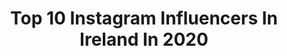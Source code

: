 ---
title: Top 10 Instagram Influencers In Ireland In 2020
description: >-
  Find top Instagram influencers in Ireland in 2020. Most popular hashtags: #ireland #soul #2020 #taekwondo.
platform: Instagram
profiles:
  - username: "laura_ogrady"
    fullname: >-
      Laura O’Grady
    location: "Ireland"
    followers: 21619
    engagement: 412
    commentsToLikes: 0.045521
    avatar: "https://scontent-ams4-1.cdninstagram.com/v/t51.2885-19/s320x320/92285145_536199877270079_3871587669276360704_n.jpg?_nc_ht=scontent-ams4-1.cdninstagram.com&_nc_ohc=8VaN3RGzh1cAX93I2vJ&oh=55f163962f9416d2f1325c59c5493c98&oe=5EBB361E"
    verified: false
    hashtags: "#waterbaby, #goodmorning, #oiloncanvas, #werkwerkwerk"
  - username: "imogencotter"
    fullname: >-
      🚴🏻‍♀️ 𝕀 𝕄 𝕆 𝔾 𝔼 ℕ 🇮🇪
    location: "Ireland"
    followers: 66178
    engagement: 615
    commentsToLikes: 0.015312
    avatar: "https://scontent-lhr8-1.cdninstagram.com/v/t51.2885-19/s320x320/92184200_2653183281628142_2289844775727136768_n.jpg?_nc_ht=scontent-lhr8-1.cdninstagram.com&_nc_ohc=fpxOXAoGQ34AX-HvfLr&oh=58ec3d64cfe1655a903e63dc05e72f8e&oe=5EBA2978"
    verified: false
    hashtags: "#washyourhands, #please, #coronavirus, #covid"
  - username: "jack_woolley_tkd"
    fullname: >-
      Jack Woolley 🦂
    location: "Ireland"
    followers: 18275
    engagement: 1419
    commentsToLikes: 0.006635
    avatar: "https://scontent-atl3-1.cdninstagram.com/v/t51.2885-19/s320x320/41792080_326271068148940_6071161269052768256_n.jpg?_nc_ht=scontent-atl3-1.cdninstagram.com&_nc_ohc=7AmnXFnRfFgAX-GxxHB&oh=7de97844d8f01a899c113703fad7d3be&oe=5EBB9324"
    verified: false
    hashtags: "#irl, #presidentscup, #2021, #squat"
  - username: "andreaosullivan"
    fullname: >-
      Andrea<3
    location: "Ireland"
    followers: 9772
    engagement: 1021
    commentsToLikes: 0.018232
    avatar: "https://scontent-ams4-1.cdninstagram.com/v/t51.2885-19/s320x320/17267995_1381747861868881_4481709390243561472_a.jpg?_nc_ht=scontent-ams4-1.cdninstagram.com&_nc_ohc=jN8cl9B4jzYAX9IWQOb&oh=478ecf11b38869ab518b99eb746295a0&oe=5EBA2ECE"
    verified: false
    hashtags: "#talwoodraces, #samoyed, #irishdraughts, #vanderfield"
  - username: "robjamesevans"
    fullname: >-
      Rob Evans
    location: "Ireland"
    followers: 147612
    engagement: 142
    commentsToLikes: 0.022666
    avatar: "https://scontent-lhr8-1.cdninstagram.com/v/t51.2885-19/s320x320/66787928_430234557598224_3988581023641239552_n.jpg?_nc_ht=scontent-lhr8-1.cdninstagram.com&_nc_ohc=CoNY-VeAvToAX8cB9xF&oh=086b6ccb3209a5f9011f74522f0b2bcc&oe=5EBA1C2B"
    verified: true
    hashtags: "#boxingtraining, #boxingislife, #bulkpowders, #style"
  - username: "souleofficial"
    fullname: >-
      SOULÉ 🇨🇩
    location: "Ireland"
    followers: 6642
    engagement: 523
    commentsToLikes: 0.039121
    avatar: "https://scontent-lhr8-1.cdninstagram.com/v/t51.2885-19/s320x320/76969685_464553941135441_6002539249419681792_n.jpg?_nc_ht=scontent-lhr8-1.cdninstagram.com&_nc_ohc=cqi6qD5Q01EAX_XsKRa&oh=480f5b007bf16fd72f010d1f6db6dcae&oe=5EBB7512"
    verified: false
    hashtags: "#congolesegirl, #soul, #energybeatseverything, #2fmxmasball"
  - username: "simonkalypso"
    fullname: >-
      Simon Kalypso
    location: "Ireland"
    followers: 5671
    engagement: 915
    commentsToLikes: 0.042588
    avatar: "https://scontent-lhr8-1.cdninstagram.com/v/t51.2885-19/s320x320/89812115_2459034294349613_5500288359395753984_n.jpg?_nc_ht=scontent-lhr8-1.cdninstagram.com&_nc_ohc=gxJXAVVbgKwAX_8XJbU&oh=d04695709467d718a70ebd31d0b24ad5&oe=5EBB4339"
    verified: false
    hashtags: "#seer, #warpaint, #haraldfinehair, #giveshelterdogsachance"
  - username: "fantinitattoo"
    fullname: >-
      André Fantini
    location: "Ireland"
    followers: 10723
    engagement: 661
    commentsToLikes: 0.018266
    avatar: "https://scontent-lhr8-1.cdninstagram.com/v/t51.2885-19/s320x320/89264466_2916623891692734_7778317564127477760_n.jpg?_nc_ht=scontent-lhr8-1.cdninstagram.com&_nc_ohc=XQHWSRa7BIwAX-w46h_&oh=889445bba9f13d79694c223ed3443505&oe=5EBC31F6"
    verified: false
    hashtags: "#dotworktattoo, #tattoosformen, #crowtattoo, #warriortattoo"
  - username: "sergio_from_ireland"
    fullname: >-
      ᔕEᖇGIO ᐯᗩᐯIᒪᑕᕼEᑎᑕOᖴᖴ
    location: "Ireland"
    followers: 10442
    engagement: 1376
    commentsToLikes: 0.060282
    avatar: "https://scontent-lhr8-1.cdninstagram.com/v/t51.2885-19/s320x320/27579116_410362366064688_2789797853952737280_n.jpg?_nc_ht=scontent-lhr8-1.cdninstagram.com&_nc_ohc=4pvoKSRoNWcAX8qIWgF&oh=6c3acc26e846f84cab1c558d343591e1&oe=5EB9EEA8"
    verified: false
    hashtags: "#loves, #electricireland, #cokerry, #discoverireland"
  - username: "sar_ious"
    fullname: >-
      Sarah McTernan
    location: "Ireland"
    followers: 16768
    engagement: 286
    commentsToLikes: 0.029631
    avatar: "https://scontent-lhr8-1.cdninstagram.com/v/t51.2885-19/s320x320/69814652_1346609002163159_9060944843395563520_n.jpg?_nc_ht=scontent-lhr8-1.cdninstagram.com&_nc_ohc=svPNsA_nr5MAX-aySX_&oh=a774928fdce484d55c4c3a4fd0f1d89c&oe=5EB9B2EE"
    verified: true
    hashtags: "#ireland, #browlamination, #createdontcontaminate, #hairtransformation"
---